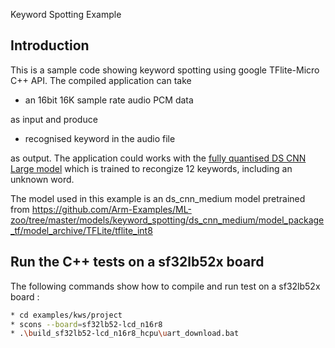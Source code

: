 <!-- mdformat off(b/169948621#comment2) -->

 Keyword Spotting Example

## Introduction

This is a sample code showing keyword spotting using google TFlite-Micro C++ API. The compiled application can take

* an 16bit 16K sample rate audio PCM data

as input and produce

* recognised keyword in the audio file

as output. The application could works with the [fully quantised DS CNN Large model](https://github.com/ARM-software/ML-zoo/raw/68b5fbc77ed28e67b2efc915997ea4477c1d9d5b/models/keyword_spotting/ds_cnn_large/tflite_clustered_int8/) which is trained to recongize 12 keywords, including an unknown word.

The model used in this example is an ds_cnn_medium model pretrained from 
https://github.com/Arm-Examples/ML-zoo/tree/master/models/keyword_spotting/ds_cnn_medium/model_package_tf/model_archive/TFLite/tflite_int8

## Run the C++ tests on a sf32lb52x board

The following commands show how to compile and run test on a sf32lb52x board :
```bash
* cd examples/kws/project
* scons --board=sf32lb52-lcd_n16r8
* .\build_sf32lb52-lcd_n16r8_hcpu\uart_download.bat
```
